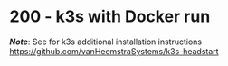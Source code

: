 # 200 - k3s with Docker run

***Note***: See for k3s additional installation instructions https://github.com/vanHeemstraSystems/k3s-headstart

